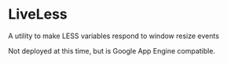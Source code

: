 LiveLess
========

A utility to make LESS variables respond to window resize events

Not deployed at this time, but is Google App Engine compatible.
